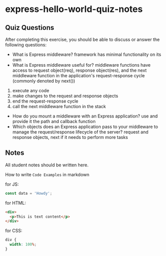 # express-hello-world-quiz-notes

## Quiz Questions

After completing this exercise, you should be able to discuss or answer the following questions:

- What is Express middleware?
  framework has minimal functionality on its own
- What is Express middleware useful for?
  middleware functions have access to request object(req), response object(res), and the next middleware function in the application's request-response cycle (commonly denoted by next())

1. execute any code
2. make changes to the request and response objects
3. end the request-response cycle
4. call the next middleware function in the stack

- How do you mount a middleware with an Express application?
  use and provide it the path and callback function
- Which objects does an Express application pass to your middleware to manage the request/response lifecycle of the server?
  request and response objects, next if it needs to perform more tasks

## Notes

All student notes should be written here.

How to write `Code Examples` in markdown

for JS:

```javascript
const data = 'Howdy';
```

for HTML:

```html
<div>
  <p>This is text content</p>
</div>
```

for CSS:

```css
div {
  width: 100%;
}
```
